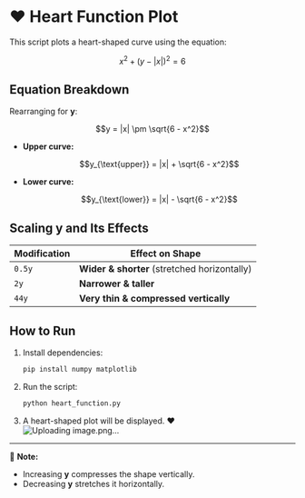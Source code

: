 # ❤️ Heart Function Plot

This script plots a heart-shaped curve using the equation:

```math
x^2 + (y - |x|)^2 = 6
```

## Equation Breakdown  
Rearranging for **y**:

```math
y = |x| \pm \sqrt{6 - x^2}
```

- **Upper curve:**  
  ```math
  y_{\text{upper}} = |x| + \sqrt{6 - x^2}
  ```
- **Lower curve:**  
  ```math
  y_{\text{lower}} = |x| - \sqrt{6 - x^2}
  ```

## Scaling **y** and Its Effects  
| Modification | Effect on Shape |
|-------------|----------------|
| `0.5y`  | **Wider & shorter** (stretched horizontally) |
| `2y`    | **Narrower & taller** |
| `44y`   | **Very thin & compressed vertically** |

## How to Run  
1. Install dependencies:  
   ```sh
   pip install numpy matplotlib
   ```
2. Run the script:  
   ```sh
   python heart_function.py
   ```
3. A heart-shaped plot will be displayed. ❤️  
![Uploading image.png…]()


---

📌 **Note:**  
- Increasing **y** compresses the shape vertically.  
- Decreasing **y** stretches it horizontally.  

